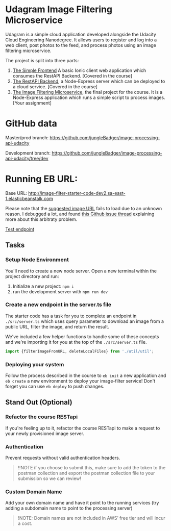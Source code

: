 # Udagram Image Filtering Microservice

Udagram is a simple cloud application developed alongside the Udacity Cloud Engineering Nanodegree. It allows users to register and log into a web client, post photos to the feed, and process photos using an image filtering microservice.

The project is split into three parts:
1. [The Simple Frontend](https://github.com/udacity/cloud-developer/tree/master/course-02/exercises/udacity-c2-frontend)
A basic Ionic client web application which consumes the RestAPI Backend. [Covered in the course]
2. [The RestAPI Backend](https://github.com/udacity/cloud-developer/tree/master/course-02/exercises/udacity-c2-restapi), a Node-Express server which can be deployed to a cloud service. [Covered in the course]
3. [The Image Filtering Microservice](https://github.com/udacity/cloud-developer/tree/master/course-02/project/image-filter-starter-code), the final project for the course. It is a Node-Express application which runs a simple script to process images. [Your assignment]

# GitHub data

Master/prod branch: https://github.com/jungleBadger/image-processing-api-udacity 

Development branch: https://github.com/jungleBadger/image-processing-api-udacity/tree/dev

# Running EB URL:

Base URL: http://image-filter-starter-code-dev2.sa-east-1.elasticbeanstalk.com

Please note that the [suggested image URL](https://upload.wikimedia.org/wikipedia/commons/b/bd/Golden_tabby_and_white_kitten_n01.jpg) fails to load due to an unknown reason. I debugged a lot, and found [this Github issue thread](https://github.com/oliver-moran/jimp/issues/643) explaining more about this arbitraty problem.

[Test endpoint](http://image-filter-starter-code-dev2.sa-east-1.elasticbeanstalk.com/filteredimage?image_url=https://s2.glbimg.com/YTk3VVsha2w_qk1B3Cb-jd348To=/1080x608/top/smart/https://i.s3.glbimg.com/v1/AUTH_59edd422c0c84a879bd37670ae4f538a/internal_photos/bs/2021/U/k/Wo7MxQRW2KXypGiWc2qw/google-doodl.jpg)


## Tasks

### Setup Node Environment

You'll need to create a new node server. Open a new terminal within the project directory and run:

1. Initialize a new project: `npm i`
2. run the development server with `npm run dev`

### Create a new endpoint in the server.ts file

The starter code has a task for you to complete an endpoint in `./src/server.ts` which uses query parameter to download an image from a public URL, filter the image, and return the result.

We've included a few helper functions to handle some of these concepts and we're importing it for you at the top of the `./src/server.ts`  file.

```typescript
import {filterImageFromURL, deleteLocalFiles} from './util/util';
```

### Deploying your system

Follow the process described in the course to `eb init` a new application and `eb create` a new environment to deploy your image-filter service! Don't forget you can use `eb deploy` to push changes.

## Stand Out (Optional)

### Refactor the course RESTapi

If you're feeling up to it, refactor the course RESTapi to make a request to your newly provisioned image server.

### Authentication

Prevent requests without valid authentication headers.
> !!NOTE if you choose to submit this, make sure to add the token to the postman collection and export the postman collection file to your submission so we can review!

### Custom Domain Name

Add your own domain name and have it point to the running services (try adding a subdomain name to point to the processing server)
> !NOTE: Domain names are not included in AWS’ free tier and will incur a cost.
